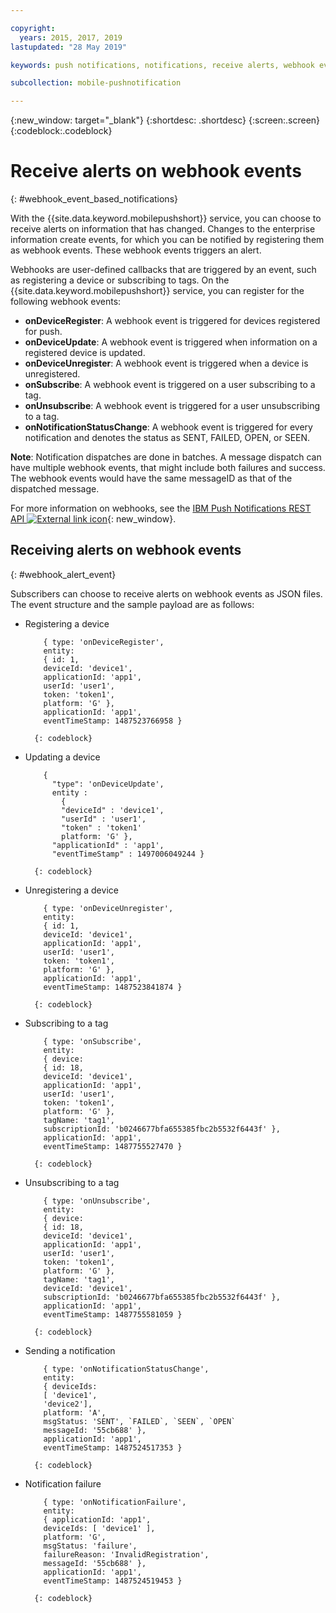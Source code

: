 ```yaml
---

copyright:
  years: 2015, 2017, 2019
lastupdated: "28 May 2019"

keywords: push notifications, notifications, receive alerts, webhook events

subcollection: mobile-pushnotification

---
```


{:new_window: target="_blank"}
{:shortdesc: .shortdesc}
{:screen:.screen}
{:codeblock:.codeblock}

# Receive alerts on webhook events
{: #webhook_event_based_notifications}

With the {{site.data.keyword.mobilepushshort}} service, you can choose to receive alerts on information that has changed. Changes to the enterprise information create events, for which you can be notified by registering them as webhook events. These webhook events triggers an alert. 

Webhooks are user-defined callbacks that are triggered by an event, such as registering a device or subscribing to tags. On the {{site.data.keyword.mobilepushshort}} service, you can register for the following webhook events: 

- **onDeviceRegister**: A webhook event is triggered for devices registered for push.
- **onDeviceUpdate**: A webhook event is triggered when information on a registered device is updated.
- **onDeviceUnregister**: A webhook event is triggered when a device is unregistered. 
- **onSubscribe**: A webhook event is triggered on a user subscribing to a tag.
- **onUnsubscribe**: A webhook event is triggered for a user unsubscribing to a tag.
- **onNotificationStatusChange**: A webhook event is  triggered for every notification and denotes the status as SENT, FAILED, OPEN, or SEEN.


**Note**: Notification dispatches are done in batches. A message dispatch can have multiple webhook events, that might include both failures and success. 
The webhook events would have the same messageID as that of the dispatched message. 

For more information on webhooks, see the [IBM Push Notifications REST API ![External link icon](../../icons/launch-glyph.svg "External link icon")](https://cloud.ibm.com/apidocs/push-notifications){: new_window}.

## Receiving alerts on webhook events
{: #webhook_alert_event}

Subscribers can choose to receive alerts on webhook events as JSON files. The event structure and the sample payload are as follows:

- Registering a device
	```
		{ type: 'onDeviceRegister',
		entity:
		{ id: 1,
		deviceId: 'device1',
		applicationId: 'app1',
		userId: 'user1',
		token: 'token1',
		platform: 'G' },
		applicationId: 'app1',
		eventTimeStamp: 1487523766958 }
	```
		{: codeblock}

- Updating a device

	```
		{
		  "type": 'onDeviceUpdate',
		  entity : 
			{
		    "deviceId" : 'device1',
		    "userId" : 'user1',
		    "token" : 'token1'
		  	platform: 'G' },
		  "applicationId" : 'app1',
		  "eventTimeStamp" : 1497006049244 }
	```
		{: codeblock}

- Unregistering a device
	```
		{ type: 'onDeviceUnregister',
		entity:
		{ id: 1,
		deviceId: 'device1',
		applicationId: 'app1',
		userId: 'user1',
		token: 'token1',
		platform: 'G' },
		applicationId: 'app1',
		eventTimeStamp: 1487523841874 }
	```
		{: codeblock}

- Subscribing to a tag
	```
		{ type: 'onSubscribe',
		entity:
		{ device:
		{ id: 18,
		deviceId: 'device1',
		applicationId: 'app1',
		userId: 'user1',
		token: 'token1',
		platform: 'G' },
		tagName: 'tag1',
		subscriptionId: 'b0246677bfa655385fbc2b5532f6443f' },
		applicationId: 'app1',
		eventTimeStamp: 1487755527470 }
	```
		{: codeblock}

- Unsubscribing to a tag
	```
		{ type: 'onUnsubscribe',
		entity:
		{ device:
		{ id: 18,
		deviceId: 'device1',
		applicationId: 'app1',
		userId: 'user1',
		token: 'token1',
		platform: 'G' },
		tagName: 'tag1',
		deviceId: 'device1',
		subscriptionId: 'b0246677bfa655385fbc2b5532f6443f' },
		applicationId: 'app1',
		eventTimeStamp: 1487755581059 }
	```
		{: codeblock}

- Sending a notification
	```
		{ type: 'onNotificationStatusChange',
		entity:
		{ deviceIds:
		[ 'device1',
		'device2'],
		platform: 'A',
		msgStatus: 'SENT', `FAILED`, `SEEN`, `OPEN`
		messageId: '55cb688' },
		applicationId: 'app1',
		eventTimeStamp: 1487524517353 }
	```
		{: codeblock}

- Notification failure
	```
		{ type: 'onNotificationFailure',
		entity:
		{ applicationId: 'app1',
		deviceIds: [ 'device1' ],
		platform: 'G',
		msgStatus: 'failure',
		failureReason: 'InvalidRegistration',
		messageId: '55cb688' },
		applicationId: 'app1',
		eventTimeStamp: 1487524519453 }
	```
		{: codeblock}

